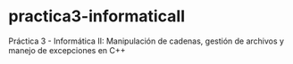 # practica3-informaticaII
Práctica 3 - Informática II: Manipulación de cadenas, gestión de archivos y manejo de excepciones en C++
